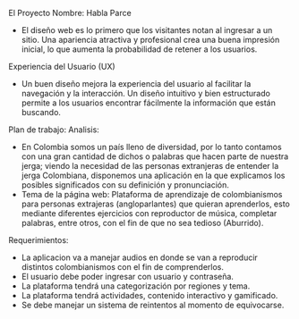 El Proyecto
Nombre: Habla Parce
- El diseño web es lo primero que los visitantes notan al ingresar a un sitio. Una apariencia atractiva y profesional crea una buena impresión inicial, lo que aumenta la probabilidad de retener a los usuarios.

Experiencia del Usuario (UX)
- Un buen diseño mejora la experiencia del usuario al facilitar la navegación y la interacción. Un diseño intuitivo y bien estructurado permite a los usuarios encontrar fácilmente la información que están buscando.


Plan de trabajo:
Analisis:
- En Colombia somos un país lleno de diversidad, por lo tanto contamos con una gran cantidad de dichos o palabras que hacen parte de nuestra jerga; viendo la necesidad de las personas extranjeras de entender la jerga Colombiana, disponemos una aplicación en la que explicamos los posibles significados con su definición y pronunciación.
- Tema de la página web: Plataforma de aprendizaje de colombianismos para personas extrajeras (angloparlantes) que quieran aprenderlos, esto mediante diferentes ejercicios con reproductor de música, completar palabras, entre otros, con el fin de que no sea tedioso (Aburrido).

Requerimientos:
- La aplicacion va a manejar audios en donde se van a reproducir distintos colombianismos con el fin de comprenderlos.
- El usuario debe poder ingresar con usuario y contraseña.
- La plataforma tendrá una categorización por regiones y tema.
- La plataforma tendrá actividades, contenido interactivo  y gamificado.
- Se debe manejar un sistema de reintentos al momento de equivocarse.
